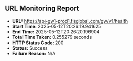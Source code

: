 ## URL Monitoring Report

- **URL:** https://api-gw1-prod1.fisglobal.com/gw/v1/health
- **Start Time:** 2025-05-12T20:26:19.941625
- **End Time:** 2025-05-12T20:26:20.196904
- **Total Time Taken:** 0.255279 seconds
- **HTTP Status Code:** 200
- **Status:** Success
- **Failure Reason:** N/A
